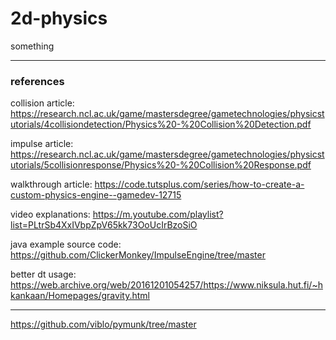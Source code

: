 # 2d-physics

something

---

### references

collision article: https://research.ncl.ac.uk/game/mastersdegree/gametechnologies/physicstutorials/4collisiondetection/Physics%20-%20Collision%20Detection.pdf

impulse article: https://research.ncl.ac.uk/game/mastersdegree/gametechnologies/physicstutorials/5collisionresponse/Physics%20-%20Collision%20Response.pdf

walkthrough article: https://code.tutsplus.com/series/how-to-create-a-custom-physics-engine--gamedev-12715

video explanations: https://m.youtube.com/playlist?list=PLtrSb4XxIVbpZpV65kk73OoUcIrBzoSiO

java example source code: https://github.com/ClickerMonkey/ImpulseEngine/tree/master

better dt usage: https://web.archive.org/web/20161201054257/https://www.niksula.hut.fi/~hkankaan/Homepages/gravity.html

---

https://github.com/viblo/pymunk/tree/master
